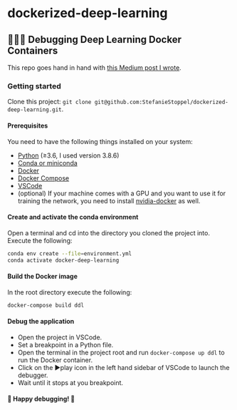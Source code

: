 # dockerized-deep-learning
## 🐛️🧠️🐋️ Debugging Deep Learning Docker Containers
This repo goes hand in hand with [this Medium post I wrote]().

### Getting started
Clone this project: `git clone git@github.com:StefanieStoppel/dockerized-deep-learning.git`.

#### Prerequisites
You need to have the following things installed on your system:

- [Python](https://www.python.org/downloads/) (≥3.6, I used version 3.8.6)
- [Conda or miniconda](https://docs.conda.io/projects/conda/en/latest/user-guide/install/download.html)
- [Docker](https://www.docker.com/get-started)
- [Docker Compose](https://docs.docker.com/compose/install/)
- [VSCode](https://code.visualstudio.com/Download)
- (optional) If your machine comes with a GPU and you want to use it for training the network, 
you need to install [nvidia-docker](https://github.com/NVIDIA/nvidia-docker) as well.

#### Create and activate the conda environment
Open a terminal and cd into the directory you cloned the project into.
Execute the following:
```bash
conda env create --file=environment.yml
conda activate docker-deep-learning
```

#### Build the Docker image
In the root directory execute the following:
```bash
docker-compose build ddl
```

#### Debug the application
- Open the project in VSCode.
- Set a breakpoint in a Python file.
- Open the terminal in the project root and run `docker-compose up ddl` to run the Docker container.
- Click on the ▶️play icon in the left hand sidebar of VSCode to launch the debugger.
- Wait until it stops at you breakpoint.

#### 🐛️ Happy debugging! 🐛️
